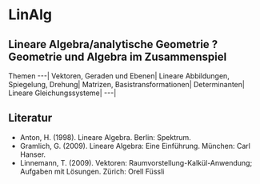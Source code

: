 LinAlg
======

## Lineare Algebra/analytische Geometrie ? Geometrie und Algebra im Zusammenspiel

Themen
---|
Vektoren, Geraden und Ebenen|
Lineare Abbildungen, Spiegelung, Drehung|
Matrizen, Basistransformationen|
Determinanten|
Lineare Gleichungssysteme|
---|


## Literatur

- Anton, H. (1998). Lineare Algebra. Berlin: Spektrum.
- Gramlich, G. (2009). Lineare Algebra: Eine Einführung. München: Carl Hanser.
- Linnemann, T. (2009). Vektoren: Raumvorstellung-Kalkül-Anwendung; Aufgaben mit Lösungen. Zürich: Orell Füssli
